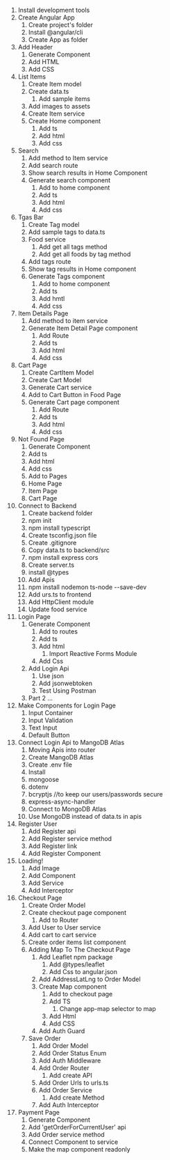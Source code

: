 1. Install development tools
2. Create Angular App
    1. Create project's folder
    2. Install @angular/cli
    3. Create App as folder
3. Add Header
    1. Generate Component
    2. Add HTML
    3. Add CSS
4. List Items
    1. Create Item model
    2. Create data.ts
        1. Add sample items
    3. Add images to assets
    4. Create Item service
    5. Create Home component
        1. Add ts
        2. Add html
        3. Add css
5. Search
    1. Add method to Item service
    2. Add search route
    3. Show search results in Home Component
    4. Generate search component
        1. Add to home component
        2. Add ts
        3. Add html
        4. Add css
6. Tgas Bar
    1. Create Tag model
    2. Add sample tags to data.ts
    3. Food service
        1. Add get all tags method
        2. Add get all foods by tag method
    4. Add tags route
    5. Show tag results in Home component
    6. Generate Tags component
        1. Add to home component
        2. Add ts
        3. Add hmtl
        4. Add css
7. Item Details Page
    1. Add method to item service
    2. Generate Item Detail Page component
        1. Add Route
        2. Add ts
        3. Add html
        4. Add css
8. Cart Page
    1. Create CartItem Model
    2. Create Cart Model
    3. Generate Cart service
    4. Add to Cart Button in Food Page
    5. Generate Cart page component
        1. Add Route
        2. Add ts
        3. Add html
        4. Add css
9. Not Found Page
    1. Generate Component
      1. Add ts
      2. Add html
      3. Add css
    2. Add to Pages
      1. Home Page
      2. Item Page
      3. Cart Page
10. Connect to Backend
    1. Create backend folder
    2. npm init
    3. npm install typescript
    4. Create tsconfig.json file
    5. Create .gitignore
    6. Copy data.ts to backend/src
    7. npm install express cors
    8. Create server.ts
      1. install @types
      2. Add Apis
    9. npm install nodemon ts-node --save-dev
    10. Add urs.ts to frontend
    11. Add HttpClient module
    12. Update food service
11. Login Page
    1. Generate Component
        1. Add to routes
        2. Add ts
        3. Add html
            1. Import Reactive Forms Module
        4. Add Css
    2. Add Login Api
        1. Use json
        2. Add jsonwebtoken
        3. Test Using Postman
    3. Part 2 ...
13. Make Components for Login Page
    1. Input Container
    2. Input Validation
    3. Text Input
    4. Default Button
14. Connect Login Api to MangoDB Atlas
    1. Moving Apis into router
    2. Create MangoDB Atlas
    3. Create .env file
    4. Install
      1. mongoose
      2. dotenv
      3. bcryptjs  //to keep our users/passwords secure
      4. express-async-handler
    5. Connect to MongoDB Atlas
    6. Use MongoDB instead of data.ts in apis
15. Register User
    1. Add Register api
    2. Add Register service method
    3. Add Register link
    4. Add Register Component
16. Loading!
    1. Add Image
    2. Add Component
    3. Add Service
    4. Add Interceptor
17. Checkout Page
    1. Create Order Model
    2. Create checkout page component
        1. Add to Router
    3. Add User to User service
    4. Add cart to cart service
    5. Create order items list component
    6. Adding Map To The Checkout Page
        1. Add Leaflet npm package
            1. Add @types/leaflet
            2. Add Css to angular.json
        2. Add AddressLatLng to Order Model
        3. Create Map component
            1. Add to checkout page
            2. Add TS
                1. Change app-map selector to map
            3. Add Html
            4. Add CSS
        4. Add Auth Guard
    7. Save Order
        1. Add Order Model
        2. Add Order Status Enum
        3. Add Auth Middleware
        4. Add Order Router
            1. Add create API
        5. Add Order Urls to urls.ts
        6. Add Order Service
            1. Add create Method
        7. Add Auth Interceptor
18. Payment Page
    1. Generate Component
    2. Add 'getOrderForCurrentUser' api
    3. Add Order service method
    4. Connect Component to service
    5. Make the map component readonly 


    
